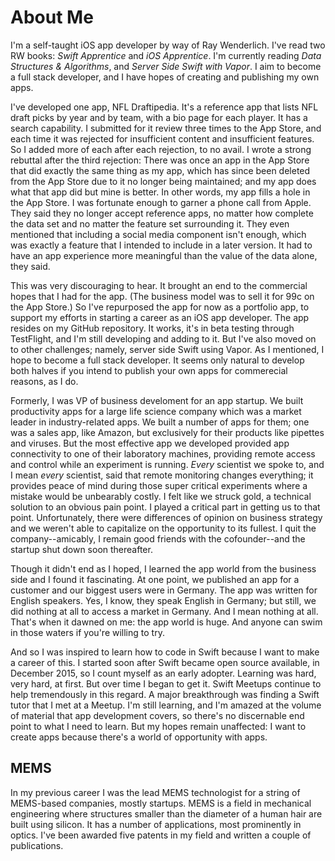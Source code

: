 # About Me

I'm a self-taught iOS app developer by way of Ray Wenderlich. I've read two RW books: *Swift Apprentice* and *iOS Apprentice*. I'm currently reading *Data Structures & Algorithms*, and *Server Side Swift with Vapor*. I aim to become a full stack developer, and I have hopes of creating and publishing my own apps.

I've developed one app, NFL Draftipedia. It's a reference app that lists NFL draft picks by year and by team, with a bio page for each player. It has a search capability. I submitted for it review three times to the App Store, and each time it was rejected for insufficient content and insufficient features. So I added more of each after each rejection, to no avail. I wrote a strong rebuttal after the third rejection: There was once an app in the App Store that did exactly the same thing as my app, which has since been deleted from the App Store due to it no longer being maintained; and my app does what that app did but mine is better. In other words, my app fills a hole in the App Store. I was fortunate enough to garner a phone call from Apple. They said they no longer accept reference apps, no matter how complete the data set and no matter the feature set surrounding it. They even mentioned that including a social media component isn't enough, which was exactly a feature that I intended to include in a later version. It had to have an app experience more meaningful than the value of the data alone, they said.

This was very discouraging to hear. It brought an end to the commercial hopes that I had for the app. (The business model was to sell it for 99c on the App Store.) So I've repurposed the app for now as a portfolio app, to support my efforts in starting a career as an iOS app developer. The app resides on my GitHub repository. It works, it's in beta testing through TestFlight, and I'm still developing and adding to it. But I've also moved on to other challenges; namely, server side Swift using Vapor. As I mentioned, I hope to become a full stack developer. It seems only natural to develop both halves if you intend to publish your own apps for commerecial reasons, as I do.

Formerly, I was VP of business develoment for an app startup. We built productivity apps for a large life science company which was a market leader in industry-related apps. We built a number of apps for them; one was a sales app, like Amazon, but exclusively for their products like pipettes and viruses. But the most effective app we developed provided app connectivity to one of their laboratory machines, providing remote access and control while an experiment is running. *Every* scientist we spoke to, and I mean *every* scientist, said that remote monitoring changes everything; it provides peace of mind during those super critical experiments where a mistake would be unbearably costly. I felt like we struck gold, a technical solution to an obvious pain point. I played a critical part in getting us to that point. Unfortunately, there were differences of opinion on business strategy and we weren't able to capitalize on the opportunity to its fullest. I quit the company--amicably, I remain good friends with the cofounder--and the startup shut down soon thereafter.

Though it didn't end as I hoped, I learned the app world from the business side and I found it fascinating. At one point, we published an app for a customer and our biggest users were in Germany. The app was written for English speakers. Yes, I know, they speak English in Germany; but still, we did nothing at all to access a market in Germany. And I mean nothing at all. That's when it dawned on me: the app world is huge. And anyone can swim in those waters if you're willing to try.

And so I was inspired to learn how to code in Swift because I want to make a career of this. I started soon after Swift became open source available, in December 2015, so I count myself as an early adopter. Learning was hard, very hard, at first. But over time I began to get it. Swift Meetups continue to help tremendously in this regard. A major breakthrough was finding a Swift tutor that I met at a Meetup. I'm still learning, and I'm amazed at the volume of material that app development covers, so there's no discernable end point to what I need to learn. But my hopes remain unaffected: I want to create apps because there's a world of opportunity with apps.

## MEMS

In my previous career I was the lead MEMS technologist for a string of MEMS-based companies, mostly startups. MEMS is a field in mechanical engineering where structures smaller than the diameter of a human hair are built using silicon. It has a number of applications, most prominently in optics. I've been awarded five patents in my field and written a couple of publications.
